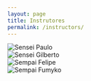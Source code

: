 ```yaml
---
layout: page
title: Instrutores
permalink: /instructors/
---
```


<div id="instructor-list">
  <div id="instructor">
  <img src="{{ site.url }}/assets/paulo-perfil.jpg" alt="Sensei Paulo" class="left-col profile_photo" />
  </div>

  <div id="instructor">
  <img src="{{ site.url }}/assets/gilberto-perfil.jpg" alt="Sensei Gilberto" class="right-col profile_photo" />
  </div>
  <div id="instructor">
  <img src="{{ site.url }}/assets/felipe-perfil-1.jpg" alt="Sempai Felipe" class="left-col profile_photo" />
  </div>
  <div id="instructor">
  <img src="{{ site.url }}/assets/fumyko-perfil.jpg" alt="Sempai Fumyko" class="right-col profile_photo" />
  </div>
</div>
